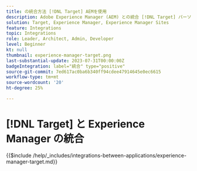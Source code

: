 ```yaml
---
title: の統合方法 [!DNL Target] AEMを使用
description: Adobe Experience Manager (AEM) との統合 [!DNL Target] パーソナライズされたエクスペリエンスを提供する
solution: Target, Experience Manager, Experience Manager Sites
feature: Integrations
topic: Integrations
role: Leader, Architect, Admin, Developer
level: Beginner
kt: null
thumbnail: experience-manager-target.png
last-substantial-update: 2023-07-31T00:00:00Z
badgeIntegration: label="統合" type="positive"
source-git-commit: 7ed617ac0ba6b340ff94cdee47914645e0ec6615
workflow-type: tm+mt
source-wordcount: '20'
ht-degree: 25%

---
```



# [!DNL Target] と Experience Manager の統合

{{$include /help/_includes/integrations-between-applications/experience-manager-target.md}}

